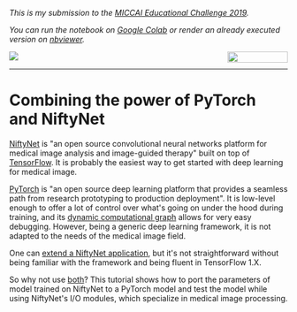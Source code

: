 *This is my submission to the [MICCAI Educational Challenge 2019](https://miccai-sb.github.io/challenge.html).*

*You can run the notebook on [Google Colab](https://colab.research.google.com/github/fepegar/miccai-educational-challenge-2019/blob/master/Combining_the_power_of_PyTorch_and_NiftyNet.ipynb) or render an already executed version on [nbviewer](https://nbviewer.jupyter.org/github/fepegar/miccai-educational-challenge-2019/blob/master/Combining_the_power_of_PyTorch_and_NiftyNet.ipynb).*

<a href="https://colab.research.google.com/drive/1vqDojKuC4Svb97LdoEyZQygm3jccX4hr" 
   target="_parent">
   <img align="left" 
      src="https://colab.research.google.com/assets/colab-badge.svg">
</a>

<a href="https://nbviewer.jupyter.org/github/fepegar/miccai-educational-challenge-2019/blob/master/Combining_the_power_of_PyTorch_and_NiftyNet.ipynb" 
   target="_parent">
   <img align="right" 
      src="https://raw.githubusercontent.com/jupyter/design/master/logos/Badges/nbviewer_badge.png" 
      width="109" height="20">
</a>

<br />

---

# Combining the power of PyTorch and NiftyNet

[NiftyNet](https://niftynet.io/) is "an open source convolutional neural networks platform for medical image analysis and image-guided therapy" built on top of [TensorFlow](https://www.tensorflow.org/). It is probably the easiest way to get started with deep learning for medical image.

[PyTorch](https://pytorch.org/) is "an open source deep learning platform that provides a seamless path from research prototyping to production deployment". It is low-level enough to offer a lot of control over what's going on under the hood during training, and its [dynamic computational graph](https://medium.com/intuitionmachine/pytorch-dynamic-computational-graphs-and-modular-deep-learning-7e7f89f18d1) allows for very easy debugging. However, being a generic deep learning framework, it is not adapted to the needs of the medical image field.

One can [extend a NiftyNet application](https://niftynet.readthedocs.io/en/dev/extending_app.html), but it's not straightforward without being familiar with the framework and being fluent in TensorFlow 1.X.

So why not use [both](https://www.youtube.com/watch?v=vqgSO8_cRio&feature=youtu.be&t=5)? This tutorial shows how to port the parameters of model trained on NiftyNet to a PyTorch model and test the model while using NiftyNet's I/O modules, which specialize in medical image processing.
